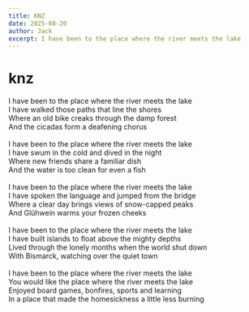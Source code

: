 ```yaml
---
title: KNZ
date: 2025-08-20
author: Jack
excerpt: I have been to the place where the river meets the lake
---
```


# knz

I have been to the place where the river meets the lake<br>
I have walked those paths that line the shores<br>
Where an old bike creaks through the damp forest<br>
And the cicadas form a deafening chorus<br>
<br>
I have been to the place where the river meets the lake<br>
I have swum in the cold and dived in the night<br>
Where new friends share a familiar dish<br>
And the water is too clean for even a fish<br>
<br>
I have been to the place where the river meets the lake<br>
I have spoken the language and jumped from the bridge<br>
Where a clear day brings views of snow-capped peaks<br>
And Glühwein warms your frozen cheeks<br>
<br>
I have been to the place where the river meets the lake<br>
I have built islands to float above the mighty depths<br>
Lived through the lonely months when the world shut down<br>
With Bismarck, watching over the quiet town<br>
<br>
I have been to the place where the river meets the lake<br>
You would like the place where the river meets the lake<br>
Enjoyed board games, bonfires, sports and learning<br>
In a place that made the homesickness a little less burning